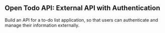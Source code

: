 ## Open Todo API: External API with Authentication

Build an API for a to-do list application, so that users can authenticate and manage their information externally.